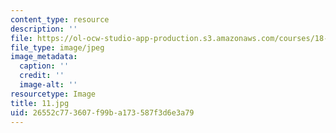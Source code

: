 ```yaml
---
content_type: resource
description: ''
file: https://ol-ocw-studio-app-production.s3.amazonaws.com/courses/18-03-differential-equations-spring-2010/26552c773607f99ba173587f3d6e3a79_11.jpg
file_type: image/jpeg
image_metadata:
  caption: ''
  credit: ''
  image-alt: ''
resourcetype: Image
title: 11.jpg
uid: 26552c77-3607-f99b-a173-587f3d6e3a79
---
```

